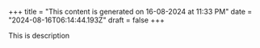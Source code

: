 +++
title = "This content is generated on 16-08-2024 at 11:33 PM"
date = "2024-08-16T06:14:44.193Z"
draft = false
+++

  This is description
        